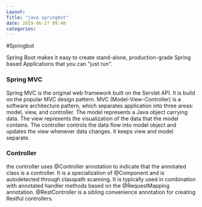 ```yaml
---
Layout:
Title: "java springbot"
date: 2019-06-27 09:40
categories:
---
```


#Springbot

Spring Boot makes it easy to create stand-alone, 
production-grade Spring based Applications that you can "just run".
### Spring MVC
Spring MVC is the original web framework built on the Servlet API. It is build on the popular MVC design pattern. MVC (Model-View-Controller) is a software architecture pattern, which separates application into three areas: model, view, and controller.
The model represents a Java object carrying data. 
The view represents the visualization of the data that the model contains. 
The controller controls the data flow into model object and updates the view whenever data changes.
 It keeps view and model separate.
 ### Controller
the controller uses @Controller annotation to indicate that the annotated class is a controller. 
It is a specialization of @Component and is autodetected through classpath scanning. 
It is typically used in combination with annotated handler methods based on the @RequestMapping annotation.
 @RestController is a sibling convenience annotation for creating Restful controllers.